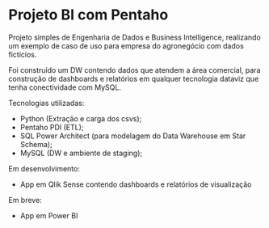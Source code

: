 # Projeto BI com Pentaho

Projeto simples de Engenharia de Dados e Business Intelligence, realizando um exemplo de caso de uso para empresa do agronegócio com dados fictícios.

Foi construído um DW contendo dados que atendem a área comercial, para construção de dashboards e relatórios em qualquer tecnologia dataviz que tenha conectividade com MySQL.

Tecnologias utilizadas:
- Python (Extração e carga dos csvs);
- Pentaho PDI (ETL);
- SQL Power Architect (para modelagem do Data Warehouse em Star Schema);
- MySQL (DW e ambiente de staging);

Em desenvolvimento:
- App em Qlik Sense contendo dashboards e relatórios de visualização

Em breve:
- App em Power BI
